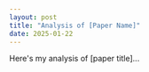 ```yaml
---
layout: post
title: "Analysis of [Paper Name]"
date: 2025-01-22
---
```


Here's my analysis of [paper title]...